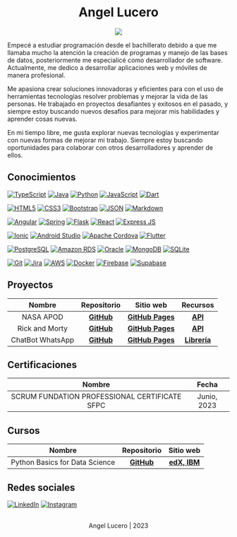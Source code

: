 <p align="center">
  <h1 align="center">Angel Lucero</h1>
</p>

<p align="center">
  <img src="https://readme-typing-svg.demolab.com?font=BlinkMacSystemFont&weight=200&size=14&duration=4000&pause=1500&color=1B77F0&center=true&vCenter=true&width=244&height=24&lines=Desarrollador+de+software">
</p>

Empecé a estudiar programación desde el bachillerato debido a que me llamaba mucho la atención la creación de programas y manejo de las bases de datos, posteriormente me especialicé como desarrollador de software. Actualmente, me dedico a desarrollar aplicaciones web y móviles de manera profesional.

Me apasiona crear soluciones innovadoras y eficientes para con el uso de herramientas tecnologías resolver problemas y mejorar la vida de las personas. He trabajado en proyectos desafiantes y exitosos en el pasado, y siempre estoy buscando nuevos desafíos para mejorar mis habilidades y aprender cosas nuevas.

En mi tiempo libre, me gusta explorar nuevas tecnologías y experimentar con nuevas formas de mejorar mi trabajo. Siempre estoy buscando oportunidades para colaborar con otros desarrolladores y aprender de ellos.



## Conocimientos

[![TypeScript](https://img.shields.io/badge/TypeScript-black?style=for-the-badge&logo=TypeScript&logoColor=white&labelColor=3178C6)]()
[![Java](https://img.shields.io/badge/Java-black?style=for-the-badge&logo=CoffeeScript&logoColor=white&labelColor=9E1841)]()
[![Python](https://img.shields.io/badge/Python-black?style=for-the-badge&logo=Python&logoColor=white&labelColor=3776AB)]()
[![JavaScript](https://img.shields.io/badge/JavaScript-black?style=for-the-badge&logo=JavaScript&logoColor=white&labelColor=FBBA00)]()
[![Dart](https://img.shields.io/badge/Dart-black?style=for-the-badge&logo=Dart&logoColor=white&labelColor=0175C2)]()

[![HTML5](https://img.shields.io/badge/html_5-black?style=for-the-badge&logo=html5&logoColor=white&labelColor=E34F26)]()
[![CSS3](https://img.shields.io/badge/css_3-black?style=for-the-badge&logo=css3&logoColor=white&labelColor=1572B6)]()
[![Bootstrap](https://img.shields.io/badge/Bootstrap-black?style=for-the-badge&logo=bootstrap&logoColor=white&labelColor=7952B3)]()
[![JSON](https://img.shields.io/badge/JSON-black?style=for-the-badge&logo=JSON&logoColor=white&labelColor=363636)]()
[![Markdown](https://img.shields.io/badge/Markdown-black?style=for-the-badge&logo=Markdown&logoColor=white&labelColor=000000)]()

[![Angular](https://img.shields.io/badge/Angular-black?style=for-the-badge&logo=Angular&logoColor=white&labelColor=DD0031)]()
[![Spring](https://img.shields.io/badge/Spring-black?style=for-the-badge&logo=spring&logoColor=white&labelColor=6DB33F)]()
[![Flask](https://img.shields.io/badge/Flask-black?style=for-the-badge&logo=Flask&logoColor=white&labelColor=363636)]()
[![React](https://img.shields.io/badge/React-black?style=for-the-badge&logo=React&logoColor=white&labelColor=61DAFB)]()
[![Express JS](https://img.shields.io/badge/Express_JS-black?style=for-the-badge&logo=Express&logoColor=white&labelColor=3E4348)]()

[![Ionic](https://img.shields.io/badge/Ionic-black?style=for-the-badge&logo=Ionic&logoColor=white&labelColor=3880FF)]()
[![Android Studio](https://img.shields.io/badge/Android%20Studio-black?style=for-the-badge&logo=AndroidStudio&logoColor=white&labelColor=3DDC84)]()
[![Apache Cordova](https://img.shields.io/badge/Apache_Cordova-black?style=for-the-badge&logo=ApacheCordova&logoColor=white&labelColor=151515)]()
[![Flutter](https://img.shields.io/badge/Flutter-black?style=for-the-badge&logo=Flutter&logoColor=white&labelColor=02569B)]()

[![PostgreSQL](https://img.shields.io/badge/PostgreSQL-black?style=for-the-badge&logo=PostgreSQL&logoColor=white&labelColor=4169E1)]()
[![Amazon RDS](https://img.shields.io/badge/RDS-black?style=for-the-badge&logo=amazonrds&logoColor=white&labelColor=527FFF)]()
[![Oracle](https://img.shields.io/badge/Oracle-black?style=for-the-badge&logo=Oracle&logoColor=white&labelColor=F80000)]()
[![MongoDB](https://img.shields.io/badge/MongoDB-black?style=for-the-badge&logo=MongoDB&logoColor=white&labelColor=47A248)]()
[![SQLite](https://img.shields.io/badge/SQLite-black?style=for-the-badge&logo=SQLite&logoColor=white&labelColor=003B57)]()

[![Git](https://img.shields.io/badge/Git-black?style=for-the-badge&logo=Git&logoColor=white&labelColor=F05032)]()
[![Jira](https://img.shields.io/badge/Jira-black?style=for-the-badge&logo=JiraSoftware&logoColor=white&labelColor=0052CC)]()
[![AWS](https://img.shields.io/badge/AWS-black?style=for-the-badge&logo=amazonaws&logoColor=white&labelColor=FF9900)]()
[![Docker](https://img.shields.io/badge/Docker-black?style=for-the-badge&logo=Docker&logoColor=white&labelColor=2496ED)]()
[![Firebase](https://img.shields.io/badge/Firebase-black?style=for-the-badge&logo=Firebase&logoColor=white&labelColor=FFCA28)]()
[![Supabase](https://img.shields.io/badge/Supabase-black?style=for-the-badge&logo=Supabase&logoColor=white&labelColor=3FCF8E)]()



## Proyectos

| Nombre                | Repositorio                                                | Sitio web                                                        | Recursos                                          |
| :-------------------: | :--------------------------------------------------------: | :--------------------------------------------------------------: | :-----------------------------------------------: |
| NASA APOD             | [**GitHub**](https://github.com/angelluce/NASA)            | [**GitHub Pages**](https://angelluce.github.io/NASA/)            | [**API**](https://api.nasa.gov/)                  |
| Rick and Morty        | [**GitHub**](https://github.com/angelluce/RickAndMorty)    | [**GitHub Pages**](https://angelluce.github.io/RickAndMorty/)    | [**API**](https://rickandmortyapi.com/)           |
| ChatBot WhatsApp      | [**GitHub**](https://github.com/angelluce/ChatBotWhatsApp) | [**GitHub Pages**](https://angelluce.github.io/ChatBotWhatsApp/) | [**Librería**](https://bot-whatsapp.netlify.app/) |



## Certificaciones

| Nombre                                        | Fecha       |
| :-------------------------------------------: | :---------: |
| SCRUM FUNDATION PROFESSIONAL CERTIFICATE SFPC | Junio, 2023 |



## Cursos

| Nombre                          | Repositorio                                                  | Sitio web                                                                    |
| :-----------------------------: | :----------------------------------------------------------: | :--------------------------------------------------------------------------: |
| Python Basics for Data Science  | [**GitHub**](https://github.com/angelluce/DataScienceCourse) | [**edX, IBM**](https://www.edx.org/es/course/python-basics-for-data-science) | 



## Redes sociales

[![LinkedIn](https://img.shields.io/badge/LinkedIn-black?style=for-the-badge&logo=LinkedIn&logoColor=white&labelColor=0A66C2)](https://www.linkedin.com/in/angellucero/)
[![Instagram](https://img.shields.io/badge/Instagram-black?style=for-the-badge&logo=Instagram&logoColor=white&labelColor=E4405F)](https://www.instagram.com/angel.lu24/)



</br>

<div align="center">Angel Lucero | 2023</div>
